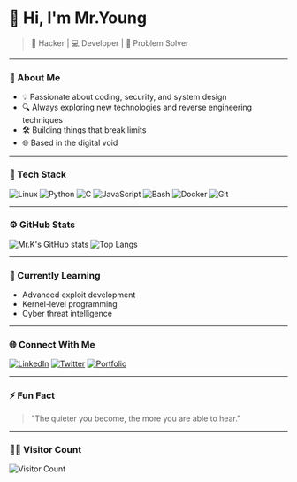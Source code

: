 # 👋 Hi, I'm Mr.Young  

> 🚀 Hacker | 💻 Developer | 🧠 Problem Solver  

---

### 🧩 About Me
- 💡 Passionate about coding, security, and system design  
- 🔍 Always exploring new technologies and reverse engineering techniques  
- 🛠️ Building things that break limits  
- 🌐 Based in the digital void  

---

### 🧰 Tech Stack
![Linux](https://img.shields.io/badge/Linux-000?style=for-the-badge&logo=linux)
![Python](https://img.shields.io/badge/Python-000?style=for-the-badge&logo=python)
![C](https://img.shields.io/badge/C-000?style=for-the-badge&logo=c)
![JavaScript](https://img.shields.io/badge/JavaScript-000?style=for-the-badge&logo=javascript)
![Bash](https://img.shields.io/badge/Bash-000?style=for-the-badge&logo=gnubash)
![Docker](https://img.shields.io/badge/Docker-000?style=for-the-badge&logo=docker)
![Git](https://img.shields.io/badge/Git-000?style=for-the-badge&logo=git)

---

### ⚙️ GitHub Stats
![Mr.K's GitHub stats](https://github-readme-stats.vercel.app/api?username=mrkdev&show_icons=true&theme=tokyonight)
![Top Langs](https://github-readme-stats.vercel.app/api/top-langs/?username=mrkdev&layout=compact&theme=tokyonight)

---

### 🧠 Currently Learning
- Advanced exploit development  
- Kernel-level programming  
- Cyber threat intelligence  

---

### 🌐 Connect With Me
[![LinkedIn](https://img.shields.io/badge/LinkedIn-000?style=for-the-badge&logo=linkedin)](https://linkedin.com/in/YOURPROFILE)
[![Twitter](https://img.shields.io/badge/Twitter-000?style=for-the-badge&logo=x)](https://x.com/YOURHANDLE)
[![Portfolio](https://img.shields.io/badge/Portfolio-000?style=for-the-badge&logo=vercel)](https://YOURPORTFOLIOURL)

---

### ⚡ Fun Fact
> "The quieter you become, the more you are able to hear."

---

### 🧑‍💻 Visitor Count
![Visitor Count](https://komarev.com/ghpvc/?username=USERNAME&style=for-the-badge&color=blue)
